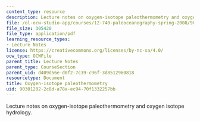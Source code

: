 ```yaml
---
content_type: resource
description: Lecture notes on oxygen-isotope paleothermometry and oxygen isotope hydrology.
file: /ol-ocw-studio-app/courses/12-740-paleoceanography-spring-2008/903012022c8da78aec9470f1332257bb_lec03.pdf
file_size: 305420
file_type: application/pdf
learning_resource_types:
- Lecture Notes
license: https://creativecommons.org/licenses/by-nc-sa/4.0/
ocw_type: OCWFile
parent_title: Lecture Notes
parent_type: CourseSection
parent_uid: d409d56e-d0f2-7c39-c96f-3d8512960818
resourcetype: Document
title: Oxygen-isotope paleothermometry
uid: 90301202-2c8d-a78a-ec94-70f1332257bb
---
```

Lecture notes on oxygen-isotope paleothermometry and oxygen isotope hydrology.